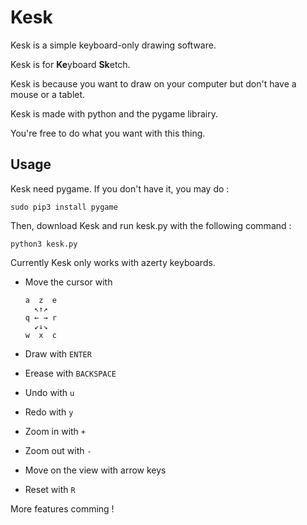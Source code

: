 Kesk
====

Kesk is a simple keyboard-only drawing software.

Kesk is for **Ke**yboard **Sk**etch.

Kesk is because you want to draw on your computer but don't have a mouse or a tablet.

Kesk is made with python and the pygame librairy.

You're free to do what you want with this thing.

Usage
-----

Kesk need pygame. If you don't have it, you may do :

```
sudo pip3 install pygame
```

Then, download Kesk and run kesk.py with the following command :

```
python3 kesk.py
```

Currently Kesk only works with azerty keyboards.

- Move the cursor with
    ```
    a  z  e
      ↖↑↗
    q ← → r
      ↙↓↘
    w  x  c
    ```

- Draw with `ENTER`
- Erease with `BACKSPACE`

- Undo with `u`
- Redo with `y`

- Zoom in with `+`
- Zoom out with `-`
- Move on the view with arrow keys

- Reset with `R`

More features comming !
